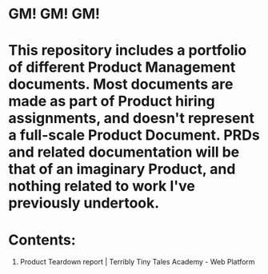 GM! GM! GM!
===========================================================================================================================
This repository includes a portfolio of different Product Management documents.
Most documents are made as part of Product hiring assignments, and doesn't represent a full-scale Product Document.
PRDs and related documentation will be that of an imaginary Product, and nothing related to work I've previously undertook.
===========================================================================================================================

Contents:
=====================================================================================
1. Product Teardown report        |       Terribly Tiny Tales Academy - Web Platform
